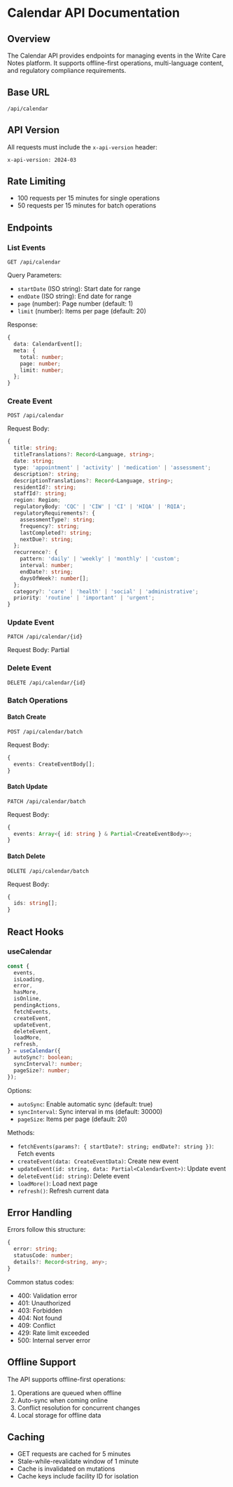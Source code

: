 # Calendar API Documentation

## Overview

The Calendar API provides endpoints for managing events in the Write Care Notes platform. It supports offline-first operations, multi-language content, and regulatory compliance requirements.

## Base URL

```
/api/calendar
```

## API Version

All requests must include the `x-api-version` header:
```
x-api-version: 2024-03
```

## Rate Limiting

- 100 requests per 15 minutes for single operations
- 50 requests per 15 minutes for batch operations

## Endpoints

### List Events

```http
GET /api/calendar
```

Query Parameters:
- `startDate` (ISO string): Start date for range
- `endDate` (ISO string): End date for range
- `page` (number): Page number (default: 1)
- `limit` (number): Items per page (default: 20)

Response:
```typescript
{
  data: CalendarEvent[];
  meta: {
    total: number;
    page: number;
    limit: number;
  };
}
```

### Create Event

```http
POST /api/calendar
```

Request Body:
```typescript
{
  title: string;
  titleTranslations?: Record<Language, string>;
  date: string;
  type: 'appointment' | 'activity' | 'medication' | 'assessment';
  description?: string;
  descriptionTranslations?: Record<Language, string>;
  residentId?: string;
  staffId?: string;
  region: Region;
  regulatoryBody: 'CQC' | 'CIW' | 'CI' | 'HIQA' | 'RQIA';
  regulatoryRequirements?: {
    assessmentType?: string;
    frequency?: string;
    lastCompleted?: string;
    nextDue?: string;
  };
  recurrence?: {
    pattern: 'daily' | 'weekly' | 'monthly' | 'custom';
    interval: number;
    endDate?: string;
    daysOfWeek?: number[];
  };
  category?: 'care' | 'health' | 'social' | 'administrative';
  priority: 'routine' | 'important' | 'urgent';
}
```

### Update Event

```http
PATCH /api/calendar/{id}
```

Request Body: Partial<CreateEventBody>

### Delete Event

```http
DELETE /api/calendar/{id}
```

### Batch Operations

#### Batch Create

```http
POST /api/calendar/batch
```

Request Body:
```typescript
{
  events: CreateEventBody[];
}
```

#### Batch Update

```http
PATCH /api/calendar/batch
```

Request Body:
```typescript
{
  events: Array<{ id: string } & Partial<CreateEventBody>>;
}
```

#### Batch Delete

```http
DELETE /api/calendar/batch
```

Request Body:
```typescript
{
  ids: string[];
}
```

## React Hooks

### useCalendar

```typescript
const {
  events,
  isLoading,
  error,
  hasMore,
  isOnline,
  pendingActions,
  fetchEvents,
  createEvent,
  updateEvent,
  deleteEvent,
  loadMore,
  refresh,
} = useCalendar({
  autoSync?: boolean;
  syncInterval?: number;
  pageSize?: number;
});
```

Options:
- `autoSync`: Enable automatic sync (default: true)
- `syncInterval`: Sync interval in ms (default: 30000)
- `pageSize`: Items per page (default: 20)

Methods:
- `fetchEvents(params?: { startDate?: string; endDate?: string })`: Fetch events
- `createEvent(data: CreateEventData)`: Create new event
- `updateEvent(id: string, data: Partial<CalendarEvent>)`: Update event
- `deleteEvent(id: string)`: Delete event
- `loadMore()`: Load next page
- `refresh()`: Refresh current data

## Error Handling

Errors follow this structure:
```typescript
{
  error: string;
  statusCode: number;
  details?: Record<string, any>;
}
```

Common status codes:
- 400: Validation error
- 401: Unauthorized
- 403: Forbidden
- 404: Not found
- 409: Conflict
- 429: Rate limit exceeded
- 500: Internal server error

## Offline Support

The API supports offline-first operations:
1. Operations are queued when offline
2. Auto-sync when coming online
3. Conflict resolution for concurrent changes
4. Local storage for offline data

## Caching

- GET requests are cached for 5 minutes
- Stale-while-revalidate window of 1 minute
- Cache is invalidated on mutations
- Cache keys include facility ID for isolation 